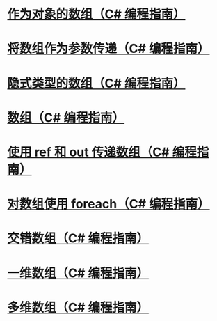 # [作为对象的数组（C# 编程指南）](arrays-as-objects.md)
# [将数组作为参数传递（C# 编程指南）](passing-arrays-as-arguments.md)
# [隐式类型的数组（C# 编程指南）](implicitly-typed-arrays.md)
# [数组（C# 编程指南）](index.md)
# [使用 ref 和 out 传递数组（C# 编程指南）](passing-arrays-using-ref-and-out.md)
# [对数组使用 foreach（C# 编程指南）](using-foreach-with-arrays.md)
# [交错数组（C# 编程指南）](jagged-arrays.md)
# [一维数组（C# 编程指南）](single-dimensional-arrays.md)
# [多维数组（C# 编程指南）](multidimensional-arrays.md)
